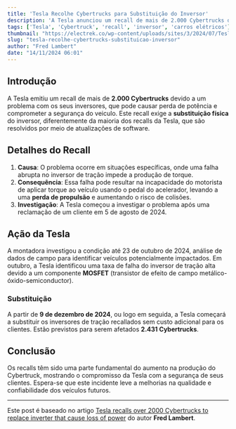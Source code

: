 ```yaml
---
title: 'Tesla Recolhe Cybertrucks para Substituição do Inversor'
description: 'A Tesla anunciou um recall de mais de 2.000 Cybertrucks devido a problemas com inversores, que podem causar perda de potência. Entenda os detalhes deste recall.'
tags: ['Tesla', 'Cybertruck', 'recall', 'inversor', 'carros elétricos']
thumbnail: "https://electrek.co/wp-content/uploads/sites/3/2024/07/Tesla-Cybertruck-powertrain.jpg?quality=82&strip=all&w=1600"
slug: "tesla-recolhe-cybertrucks-substituicao-inversor"
author: "Fred Lambert"
date: "14/11/2024 06:01"
---
```


## Introdução

A Tesla emitiu um recall de mais de **2.000 Cybertrucks** devido a um problema com os seus inversores, que pode causar perda de potência e comprometer a segurança do veiculo. Este recall exige a **substituição física** do inversor, diferentemente da maioria dos recalls da Tesla, que são resolvidos por meio de atualizações de software.

## Detalhes do Recall

1. **Causa**: O problema ocorre em situações específicas, onde uma falha abrupta no inversor de tração impede a produção de torque. 
2. **Consequência**: Essa falha pode resultar na incapacidade do motorista de aplicar torque ao veículo usando o pedal do acelerador, levando a uma **perda de propulsão** e aumentando o risco de colisões.
3. **Investigação**: A Tesla começou a investigar o problema após uma reclamação de um cliente em 5 de agosto de 2024.

## Ação da Tesla

A montadora investigou a condição até 23 de outubro de 2024, análise de dados de campo para identificar veículos potencialmente impactados. Em outubro, a Tesla identificou uma taxa de falha do inversor de tração alta devido a um componente **MOSFET** (transistor de efeito de campo metálico-óxido-semiconductor).

### Substituição

A partir de **9 de dezembro de 2024**, ou logo em seguida, a Tesla começará a substituir os inversores de tração recallados sem custo adicional para os clientes. Estão previstos para serem afetados **2.431 Cybertrucks**.

## Conclusão

Os recalls têm sido uma parte fundamental do aumento na produção do Cybertruck, mostrando o compromisso da Tesla com a segurança de seus clientes. Espera-se que este incidente leve a melhorias na qualidade e confiabilidade dos veículos futuros.

---

Este post é baseado no artigo [Tesla recalls over 2000 Cybertrucks to replace inverter that cause loss of power](https://electrek.co/2024/11/13/tesla-recalls-over-2000-cybertrucks-to-replace-inverter-that-cause-loss-of-power/) do autor **Fred Lambert**.